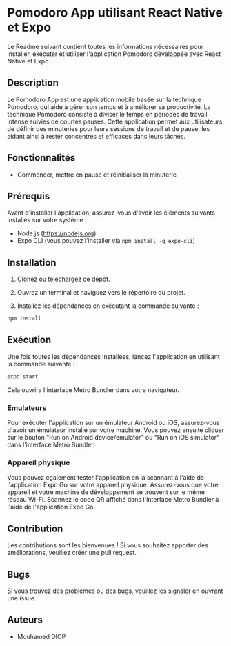 # Pomodoro App utilisant React Native et Expo


Le Readme suivant contient toutes les informations nécessaires pour installer, exécuter et utiliser l'application Pomodoro développée avec React Native et Expo.

## Description

Le Pomodoro App est une application mobile basée sur la technique Pomodoro, qui aide à gérer son temps et à améliorer sa productivité. La technique Pomodoro consiste à diviser le temps en périodes de travail intense suivies de courtes pauses. Cette application permet aux utilisateurs de définir des minuteries pour leurs sessions de travail et de pause, les aidant ainsi à rester concentrés et efficaces dans leurs tâches.



## Fonctionnalités


- Commencer, mettre en pause et réinitialiser la minuterie


## Prérequis

Avant d'installer l'application, assurez-vous d'avoir les éléments suivants installés sur votre système :

- Node.js (https://nodejs.org)
- Expo CLI (vous pouvez l'installer via `npm install -g expo-cli`)

## Installation

1. Clonez ou téléchargez ce dépôt.

2. Ouvrez un terminal et naviguez vers le répertoire du projet.

3. Installez les dépendances en exécutant la commande suivante :

```bash
npm install
```

## Exécution

Une fois toutes les dépendances installées, lancez l'application en utilisant la commande suivante :

```bash
expo start
```

Cela ouvrira l'interface Metro Bundler dans votre navigateur.

### Emulateurs

Pour exécuter l'application sur un émulateur Android ou iOS, assurez-vous d'avoir un émulateur installé sur votre machine. Vous pouvez ensuite cliquer sur le bouton "Run on Android device/emulator" ou "Run on iOS simulator" dans l'interface Metro Bundler.

### Appareil physique

Vous pouvez également tester l'application en la scannant à l'aide de l'application Expo Go sur votre appareil physique. Assurez-vous que votre appareil et votre machine de développement se trouvent sur le même réseau Wi-Fi. Scannez le code QR affiché dans l'interface Metro Bundler à l'aide de l'application Expo Go.

## Contribution

Les contributions sont les bienvenues ! Si vous souhaitez apporter des améliorations, veuillez créer une pull request.

## Bugs

Si vous trouvez des problèmes ou des bugs, veuillez les signaler en ouvrant une issue.

## Auteurs

- Mouhamed DIOP

